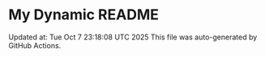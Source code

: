 # My Dynamic README
Updated at: Tue Oct  7 23:18:08 UTC 2025
This file was auto-generated by GitHub Actions.
